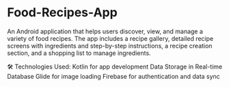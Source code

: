 # Food-Recipes-App
An Android application that helps users discover, view, and manage a variety of food recipes. The app includes a recipe gallery, detailed recipe screens with ingredients and step-by-step instructions, a recipe creation section, and a shopping list to manage ingredients.

🛠️ Technologies Used:
Kotlin for app development
Data Storage in Real-time Database
Glide for image loading
Firebase for authentication and data sync
